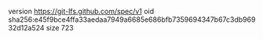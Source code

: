 version https://git-lfs.github.com/spec/v1
oid sha256:e45f9bce4ffa33aedaa7949a6685e686bfb7359694347b67c3db96932d12a524
size 723
